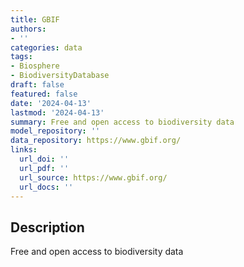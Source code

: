 ```yaml
---
title: GBIF
authors:
- ''
categories: data
tags:
- Biosphere
- BiodiversityDatabase
draft: false
featured: false
date: '2024-04-13'
lastmod: '2024-04-13'
summary: Free and open access to biodiversity data
model_repository: ''
data_repository: https://www.gbif.org/
links:
  url_doi: ''
  url_pdf: ''
  url_source: https://www.gbif.org/
  url_docs: ''
---
```


## Description

Free and open access to biodiversity data

